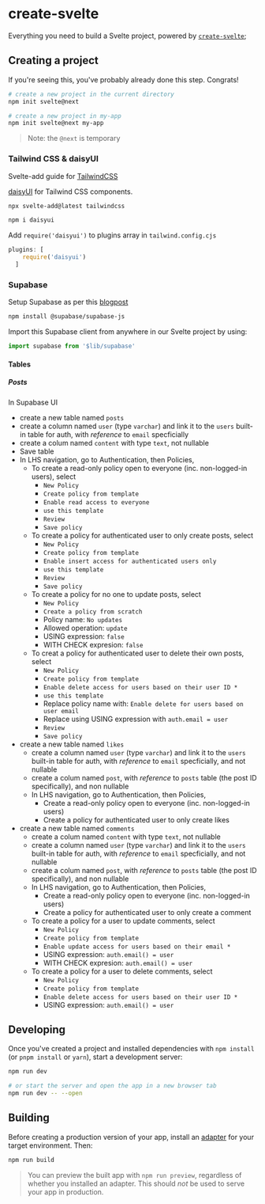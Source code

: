 # create-svelte

Everything you need to build a Svelte project, powered by [`create-svelte`](https://github.com/sveltejs/kit/tree/master/packages/create-svelte);

## Creating a project

If you're seeing this, you've probably already done this step. Congrats!

```bash
# create a new project in the current directory
npm init svelte@next

# create a new project in my-app
npm init svelte@next my-app
```

> Note: the `@next` is temporary


### Tailwind CSS & daisyUI

Svelte-add guide for [TailwindCSS](https://github.com/svelte-add/tailwindcss)

[daisyUI](https://daisyui.com/) for Tailwind CSS components.

```bash
npx svelte-add@latest tailwindcss

npm i daisyui
```

Add `require('daisyui')` to plugins array in `tailwind.config.cjs`

```js
plugins: [
    require('daisyui')
  ]
```


### Supabase

Setup Supabase as per this [blogpost](https://sjorswijsman.medium.com/setting-up-supabase-with-sveltekit-f6234fa1b54b)


```bash
npm install @supabase/supabase-js
```

Import this Supabase client from anywhere in our Svelte project by using:

```js
import supabase from '$lib/supabase'
```

#### Tables

##### Posts
In Supabase UI
- create a new table named `posts`
- create a column named `user` (type `varchar`) and link it to the `users` built-in table for auth, with *reference* to `email` specficially
- create a colum named `content` with type `text`, not nullable
- Save table
- In LHS navigation, go to Authentication, then Policies,
  - To create a read-only policy open to everyone (inc. non-logged-in users), select
    - `New Policy`
    - `Create policy from template`
    - `Enable read access to everyone`
    - `use this template`
    - `Review`
    - `Save policy`
  - To create a policy for authenticated user to only create posts, select
    - `New Policy`
    - `Create policy from template`
    - `Enable insert access for authenticated users only`
    - `use this template`
    - `Review`
    - `Save policy`
  - To create a policy for no one to update posts, select
    - `New Policy`
    - `Create a policy from scratch`
    - Policy name: `No updates`
    - Allowed operation: `update`
    - USING expression: `false`
    - WITH CHECK expresion: `false`
  - To creat a policy for authenticated user to delete their own posts, select
    - `New Policy`
    - `Create policy from template`
    - `Enable delete access for users based on their user ID *`
    - `use this template`
    - Replace policy name with: `Enable delete for users based on user email`
    - Replace using USING expression with `auth.email = user`
    - `Review`
    - `Save policy`
- create a new table named `likes`
  - create a column named `user` (type `varchar`) and link it to the `users` built-in table for auth, with *reference* to `email` specficially, and not nullable
  - create a colum named `post`,  with *reference* to `posts` table (the post ID specifically), and non nullable
  - In LHS navigation, go to Authentication, then Policies,
    - Create a read-only policy open to everyone (inc. non-logged-in users)
    - Create a policy for authenticated user to only create likes
- create a new table named `comments`
  - create a colum named `content` with type `text`, not nullable
  - create a column named `user` (type `varchar`) and link it to the `users` built-in table for auth, with *reference* to `email` specficially, and not nullable
  - create a colum named `post`,  with *reference* to `posts` table (the post ID specifically), and non nullable
  - In LHS navigation, go to Authentication, then Policies,
    - Create a read-only policy open to everyone (inc. non-logged-in users)
    - Create a policy for authenticated user to only create a comment
  - To create a policy for a user to update comments, select
    - `New Policy`
    - `Create policy from template`
    - `Enable update access for users based on their email *`
    - USING expression: `auth.email() = user`
    - WITH CHECK expresion: `auth.email() = user`
  - To create a policy for a user to delete comments, select
    - `New Policy`
    - `Create policy from template`
    - `Enable delete access for users based on their user ID *`
    - USING expression: `auth.email() = user`

## Developing

Once you've created a project and installed dependencies with `npm install` (or `pnpm install` or `yarn`), start a development server:

```bash
npm run dev

# or start the server and open the app in a new browser tab
npm run dev -- --open
```

## Building

Before creating a production version of your app, install an [adapter](https://kit.svelte.dev/docs#adapters) for your target environment. Then:

```bash
npm run build
```

> You can preview the built app with `npm run preview`, regardless of whether you installed an adapter. This should _not_ be used to serve your app in production.
